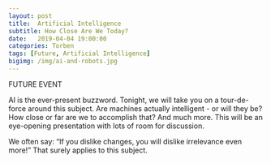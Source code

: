 ```yaml
---
layout: post
title:  Artificial Intelligence 
subtitle: How Close Are We Today?
date:   2019-04-04 19:00:00
categories: Torben
tags: [Future, Artificial Intelligence]
bigimg: /img/ai-and-robots.jpg
---
```


FUTURE EVENT

AI is the ever-present buzzword. Tonight, we will take you on a tour-de-force around this subject. Are machines actually intelligent - or will they be? How close or far are we to accomplish that?   And much more. This will be an eye-opening presentation with lots of room for discussion.

We often say: “If you dislike changes, you will dislike irrelevance even more!” That surely applies to this subject.
